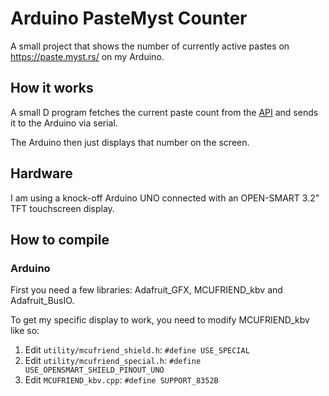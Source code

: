 # Arduino PasteMyst Counter

A small project that shows the number of currently active pastes on https://paste.myst.rs/ on my Arduino.

## How it works

A small D program fetches the current paste count from the [API](https://paste.myst.rs/api-docs/data) and sends it to the Arduino via serial.

The Arduino then just displays that number on the screen.

## Hardware

I am using a knock-off Arduino UNO connected with an OPEN-SMART 3.2" TFT touchscreen display.

## How to compile

### Arduino

First you need a few libraries: Adafruit_GFX, MCUFRIEND_kbv and Adafruit_BusIO.

To get my specific display to work, you need to modify MCUFRIEND_kbv like so:

1. Edit `utility/mcufriend_shield.h`: `#define USE_SPECIAL`
2. Edit `utility/mcufriend_special.h`: `#define USE_OPENSMART_SHIELD_PINOUT_UNO`
3. Edit `MCUFRIEND_kbv.cpp`: `#define SUPPORT_8352B`
